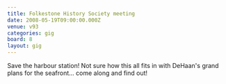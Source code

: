 ```yaml
---
title: Folkestone History Society meeting
date: 2008-05-19T09:00:00.000Z
venue: v93
categories: gig
board: 8
layout: gig
---
```

Save the harbour station! Not sure how this all fits in with DeHaan's grand plans for the seafront... come along and find out!